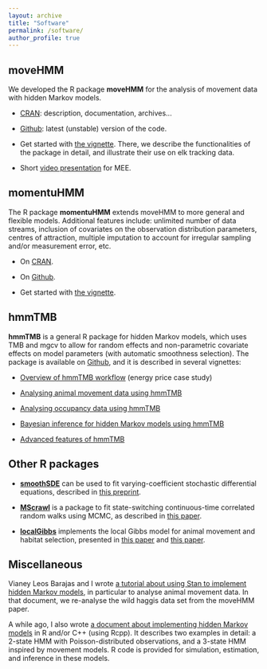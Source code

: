 ```yaml
---
layout: archive
title: "Software"
permalink: /software/
author_profile: true
---
```


## moveHMM

We developed the R package **moveHMM** for the analysis of movement data with hidden Markov models. 

 - [CRAN](https://cran.r-project.org/package=moveHMM): description, documentation, archives...
	
 - [Github](https://github.com/TheoMichelot/moveHMM): latest (unstable) version of the code.
	
 - Get started with [the vignette](https://cran.r-project.org/web/packages/moveHMM/vignettes/moveHMM-guide.pdf). There, we describe the functionalities of the package in detail, and illustrate their use on elk tracking data.
	
 - Short [video presentation](https://www.youtube.com/watch?v=90LqSNITrN0) for MEE.
         
## momentuHMM

The R package **momentuHMM** extends moveHMM to more general and flexible models. Additional features include: unlimited number of data streams, inclusion of covariates on the observation distribution parameters, centres of attraction, multiple imputation to account for irregular sampling and/or measurement error, etc.

 - On [CRAN](https://cran.r-project.org/package=momentuHMM).
	
 - On [Github](https://github.com/bmcclintock/momentuHMM).
	
 - Get started with [the vignette](https://cran.r-project.org/web/packages/momentuHMM/vignettes/momentuHMM.pdf).

## hmmTMB

**hmmTMB** is a general R package for hidden Markov models, which uses TMB and mgcv to allow for random effects and non-parametric covariate effects on model parameters (with automatic smoothness selection). The package is available on [Github](https://github.com/TheoMichelot/hmmTMB), and it is described in several vignettes:

- [Overview of hmmTMB workflow](https://github.com/TheoMichelot/hmmTMB/blob/master/vignettes/hmmTMB_workflow.pdf) (energy price case study)

- [Analysing animal movement data using hmmTMB](https://github.com/TheoMichelot/hmmTMB/blob/master/vignettes/hmmTMB_example_movement.pdf)

- [Analysing occupancy data using hmmTMB](https://github.com/TheoMichelot/hmmTMB/blob/master/vignettes/hmmTMB_example_occupancy.pdf)

- [Bayesian inference for hidden Markov models using hmmTMB](https://github.com/TheoMichelot/hmmTMB/blob/master/vignettes/hmmTMB_example_stan.pdf)

- [Advanced features of hmmTMB](https://github.com/TheoMichelot/hmmTMB/blob/master/vignettes/hmmTMB_advanced_features.pdf)

## Other R packages

 - [**smoothSDE**](https://github.com/TheoMichelot/smoothSDE) can be used to fit varying-coefficient stochastic differential equations, described in [this preprint](https://arxiv.org/pdf/2008.09111.pdf).

 - [**MScrawl**](https://github.com/TheoMichelot/MScrawl) is a package to fit state-switching continuous-time correlated random walks using MCMC, as described in [this paper](https://besjournals.onlinelibrary.wiley.com/doi/abs/10.1111/2041-210X.13154).
	
 - [**localGibbs**](https://github.com/TheoMichelot/localGibbs) implements the local Gibbs model for animal movement and habitat selection, presented in [this paper](https://esajournals.onlinelibrary.wiley.com/doi/full/10.1002/ecy.2452) and [this paper](https://onlinelibrary.wiley.com/doi/abs/10.1111/biom.13170).

## Miscellaneous

Vianey Leos Barajas and I wrote [a tutorial about using Stan to implement hidden Markov models](https://arxiv.org/pdf/1806.10639.pdf), in particular to analyse animal movement data. In that document, we re-analyse the wild haggis data set from the moveHMM paper.
		
A while ago, I also wrote [a document about implementing hidden Markov models](http://media.wix.com/ugd/3708a3_a0a0401708844718a538c2d7c3124224.pdf) in R and/or C++ (using Rcpp). It describes two examples in detail: a 2-state HMM with Poisson-distributed observations, and a 3-state HMM inspired by movement models. R code is provided for simulation, estimation, and inference in these models.
